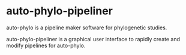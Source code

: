 # auto-phylo-pipeliner

auto-phylo is a pipeline maker software for phylogenetic studies.

auto-phylo-pipeliner is a graphical user interface to rapidly create and modify pipelines for auto-phylo.
